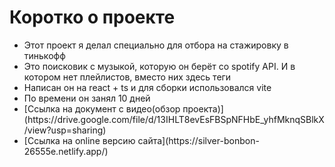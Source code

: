 <h1>Коротко о проекте</h1>
<ul>
  <li>Этот проект я делал специально для отбора на стажировку в тинькофф</li>
  <li>Это поисковик с музыкой, которую он берёт со spotify API. И в котором нет плейлистов, вместо них здесь теги</li>
  <li>Написан он на react + ts и для сборки использовался vite</li>
  <li>По времени он занял 10 дней</li>
  <li>[Ссылка на документ с видео(обзор проекта)](https://drive.google.com/file/d/13IHLT8evEsFBSpNFHbE_yhfMknqSBlkX/view?usp=sharing)</li>
  <li>[Ссылка на online версию сайта](https://silver-bonbon-26555e.netlify.app/)</li>
</ul>
